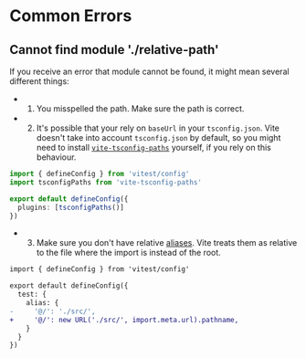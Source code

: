 # Common Errors

## Cannot find module './relative-path'

If you receive an error that module cannot be found, it might mean several different things:

- 1. You misspelled the path. Make sure the path is correct.

- 2. It's possible that your rely on `baseUrl` in your `tsconfig.json`. Vite doesn't take into account `tsconfig.json` by default, so you might need to install [`vite-tsconfig-paths`](https://www.npmjs.com/package/vite-tsconfig-paths) yourself, if you rely on this behaviour.

```ts
import { defineConfig } from 'vitest/config'
import tsconfigPaths from 'vite-tsconfig-paths'

export default defineConfig({
  plugins: [tsconfigPaths()]
})
```

- 3. Make sure you don't have relative [aliases](/config/#alias). Vite treats them as relative to the file where the import is instead of the root.

```diff
import { defineConfig } from 'vitest/config'

export default defineConfig({
  test: {
    alias: {
-     '@/': './src/',
+     '@/': new URL('./src/', import.meta.url).pathname,
    }
  }
})
```